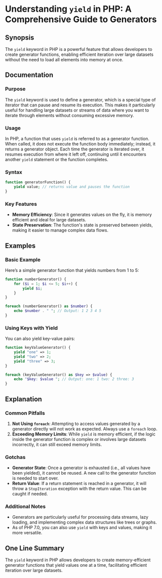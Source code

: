 <!--
Meta Description: # Understanding `yield` in PHP: A Comprehensive Guide to Generators ## Synopsis The `yield` keyword in PHP is a powerful feature that allows developer...
Meta Keywords: yield, generator, function, php, memory
-->

# Understanding `yield` in PHP: A Comprehensive Guide to Generators

## Synopsis
The `yield` keyword in PHP is a powerful feature that allows developers to create generator functions, enabling efficient iteration over large datasets without the need to load all elements into memory at once.

## Documentation

### Purpose
The `yield` keyword is used to define a generator, which is a special type of iterator that can pause and resume its execution. This makes it particularly useful for handling large datasets or streams of data where you want to iterate through elements without consuming excessive memory.

### Usage
In PHP, a function that uses `yield` is referred to as a generator function. When called, it does not execute the function body immediately; instead, it returns a generator object. Each time the generator is iterated over, it resumes execution from where it left off, continuing until it encounters another `yield` statement or the function completes.

### Syntax
```php
function generatorFunction() {
    yield value; // returns value and pauses the function
}
```

### Key Features
- **Memory Efficiency**: Since it generates values on the fly, it is memory efficient and ideal for large datasets.
- **State Preservation**: The function's state is preserved between yields, making it easier to manage complex data flows.

## Examples

### Basic Example
Here’s a simple generator function that yields numbers from 1 to 5:

```php
function numberGenerator() {
    for ($i = 1; $i <= 5; $i++) {
        yield $i;
    }
}

foreach (numberGenerator() as $number) {
    echo $number . " "; // Output: 1 2 3 4 5
}
```

### Using Keys with Yield
You can also yield key-value pairs:

```php
function keyValueGenerator() {
    yield "one" => 1;
    yield "two" => 2;
    yield "three" => 3;
}

foreach (keyValueGenerator() as $key => $value) {
    echo "$key: $value "; // Output: one: 1 two: 2 three: 3
}
```

## Explanation

### Common Pitfalls
1. **Not Using `foreach`**: Attempting to access values generated by a generator directly will not work as expected. Always use a `foreach` loop.
2. **Exceeding Memory Limits**: While `yield` is memory efficient, if the logic inside the generator function is complex or involves large datasets incorrectly, it can still exceed memory limits.

### Gotchas
- **Generator State**: Once a generator is exhausted (i.e., all values have been yielded), it cannot be reused. A new call to the generator function is needed to start over.
- **Return Value**: If a return statement is reached in a generator, it will throw a `StopIteration` exception with the return value. This can be caught if needed.

### Additional Notes
- Generators are particularly useful for processing data streams, lazy loading, and implementing complex data structures like trees or graphs.
- As of PHP 7.0, you can also use `yield` with keys and values, making it more versatile.

## One Line Summary
The `yield` keyword in PHP allows developers to create memory-efficient generator functions that yield values one at a time, facilitating efficient iteration over large datasets.